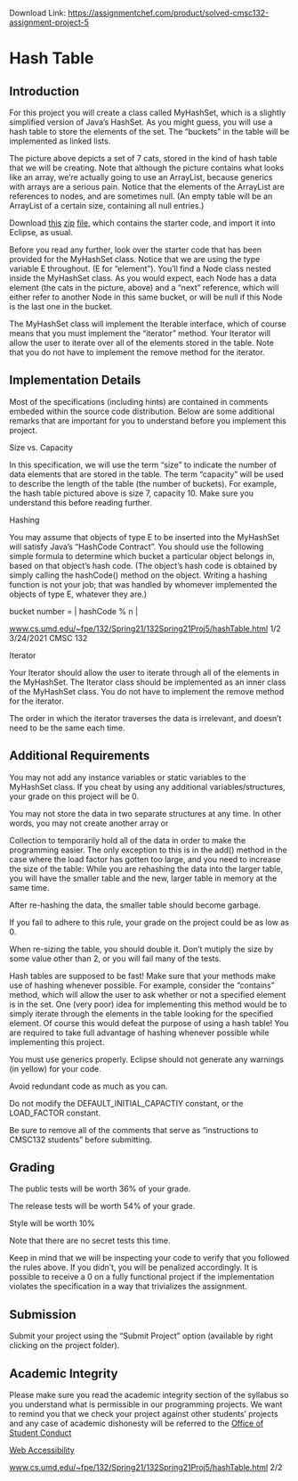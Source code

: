 Download Link: https://assignmentchef.com/product/solved-cmsc132-assignment-project-5
<br>
<h1>Hash Table</h1>

<h2>Introduction</h2>

For this project you will create a class called MyHashSet, which is a slightly simplified version of Java’s HashSet. As you might guess, you will use a hash table to store the elements of the set. The “buckets” in the table will be implemented as linked lists.

The picture above depicts a set of 7 cats, stored in the kind of hash table that we will be creating. Note that although the picture contains what looks like an array, we’re actually going to use an ArrayList, because generics with arrays are a serious pain. Notice that the elements of the ArrayList are references to nodes, and are sometimes null. (An empty table will be an ArrayList of a certain size, containing all null entries.)

Download <a href="http://cs.umd.edu/~fpe/132/Spring21/ProjectCode/132Spring21Proj5.zip">this</a> <a href="http://cs.umd.edu/~fpe/132/Spring21/ProjectCode/132Spring21Proj5.zip">zip</a> <a href="http://cs.umd.edu/~fpe/132/Spring21/ProjectCode/132Spring21Proj5.zip">file</a><a href="http://cs.umd.edu/~fpe/132/Spring21/ProjectCode/132Spring21Proj5.zip">,</a> which contains the starter code, and import it into Eclipse, as usual.

Before you read any further, look over the starter code that has been provided for the MyHashSet class. Notice that we are using the type variable E throughout. (E for “element”). You’ll find a Node class nested inside the MyHashSet class. As you would expect, each Node has a data element (the cats in the picture, above) and a “next” reference, which will either refer to another Node in this same bucket, or will be null if this Node is the last one in the bucket.

The MyHashSet class will implement the Iterable interface, which of course means that you must implement the “iterator” method. Your Iterator will allow the user to iterate over all of the elements stored in the table. Note that you do not have to implement the remove method for the iterator.

<h2>Implementation Details</h2>

Most of the specifications (including hints) are contained in comments embeded within the source code distribution. Below are some additional remarks that are important for you to understand before you implement this project.

Size vs. Capacity

In this specification, we will use the term “size” to indicate the number of data elements that are stored in the table. The term “capacity” will be used to describe the length of the table (the number of buckets). For example, the hash table pictured above is size 7, capacity 10. Make sure you understand this before reading further.

Hashing

You may assume that objects of type E to be inserted into the MyHashSet will satisfy Java’s “HashCode Contract”. You should use the following simple formula to determine which bucket a particular object belongs in, based on that object’s hash code. (The object’s hash code is obtained by simply calling the hashCode() method on the object. Writing a hashing function is not your job; that was handled by whomever implemented the objects of type E, whatever they are.)

bucket number = | hashCode % n |

www.cs.umd.edu/~fpe/132/Spring21/132Spring21Proj5/hashTable.html         1/2 3/24/2021           CMSC 132

Iterator

Your Iterator should allow the user to iterate through all of the elements in the MyHashSet. The Iterator class should be implemented as an inner class of the MyHashSet class. You do not have to implement the remove method for the iterator.

The order in which the iterator traverses the data is irrelevant, and doesn’t need to be the same each time.

<h2>Additional Requirements</h2>

You may not add any instance variables or static variables to the MyHashSet class. If you cheat by using any additional variables/structures, your grade on this project will be 0.

You may not store the data in two separate structures at any time. In other words, you may not create another array or

Collection to temporarily hold all of the data in order to make the programming easier. The only exception to this is in the add() method in the case where the load factor has gotten too large, and you need to increase the size of the table: While you are rehashing the data into the larger table, you will have the smaller table and the new, larger table in memory at the same time.

After re-hashing the data, the smaller table should become garbage.

If you fail to adhere to this rule, your grade on the project could be as low as 0.

When re-sizing the table, you should double it. Don’t mutiply the size by some value other than 2, or you will fail many of the tests.

Hash tables are supposed to be fast! Make sure that your methods make use of hashing whenever possible. For example, consider the “contains” method, which will allow the user to ask whether or not a specified element is in the set. One (very poor) idea for implementing this method would be to simply iterate through the elements in the table looking for the specified element. Of course this would defeat the purpose of using a hash table! You are required to take full advantage of hashing whenever possible while implementing this project.

You must use generics properly. Eclipse should not generate any warnings (in yellow) for your code.

Avoid redundant code as much as you can.

Do not modify the DEFAULT_INITIAL_CAPACTIY constant, or the LOAD_FACTOR constant.

Be sure to remove all of the comments that serve as “instructions to CMSC132 students” before submitting.

<h2>Grading</h2>

The public tests will be worth 36% of your grade.

The release tests will be worth 54% of your grade.

Style will be worth 10%

Note that there are no secret tests this time.

Keep in mind that we will be inspecting your code to verify that you followed the rules above. If you didn’t, you will be penalized accordingly. It is possible to receive a 0 on a fully functional project if the implementation violates the specification in a way that trivializes the assignment.

<h2>Submission</h2>

Submit your project using the “Submit Project” option (available by right clicking on the project folder).

<h2>Academic Integrity</h2>

Please make sure you read the academic integrity section of the syllabus so you understand what is permissible in our programming projects. We want to remind you that we check your project against other students’ projects and any case of academic dishonesty will be referred to the <a href="https://www.studentconduct.umd.edu/">Office</a><a href="https://www.studentconduct.umd.edu/"> o</a><a href="https://www.studentconduct.umd.edu/">f</a> <a href="https://www.studentconduct.umd.edu/">Student C</a><a href="https://www.studentconduct.umd.edu/">o</a><a href="https://www.studentconduct.umd.edu/">nduct</a>

<a href="https://www.umd.edu/web-accessibility/">Web Accessibility</a>

www.cs.umd.edu/~fpe/132/Spring21/132Spring21Proj5/hashTable.html                                                                                                                                 2/2